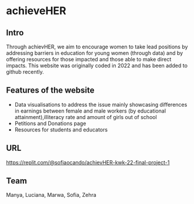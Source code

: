 # achieveHER

## Intro
Through achievHER, we aim to encourage women to take lead positions by addressing barriers in education for young women (through data) and by offering resources for those impacted and those able to make direct impacts. This website was originally coded in 2022 and has been added to github recently.

## Features of the website
- Data visualisations to address the issue mainly showcasing differences in earnings between female and male workers (by educational attainment),illiteracy rate and 
  amount of girls out of school
- Petitions and Donations page
- Resources for students and educators 

## URL
https://replit.com/@sofiaocando/achievHER-kwk-22-final-project-1

## Team
Manya, Luciana, Marwa, Sofia, Zehra
